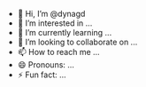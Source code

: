 - 👋 Hi, I’m @dynagd
- 👀 I’m interested in ...
- 🌱 I’m currently learning ...
- 💞️ I’m looking to collaborate on ...
- 📫 How to reach me ...
- 😄 Pronouns: ...
- ⚡ Fun fact: ...

<!---
dynagd/dynagd is a ✨ special ✨ repository because its `README.md` (this file) appears on your GitHub profile.
You can click the Preview link to take a look at your changes.
--->

